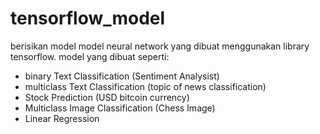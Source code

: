 # tensorflow_model
berisikan model model neural network yang dibuat menggunakan library tensorflow. model yang dibuat seperti:
  - binary Text Classification (Sentiment Analysist)
  - multiclass Text Classification (topic of news classification)
  - Stock Prediction (USD bitcoin currency)
  - Multiclass Image Classification (Chess Image)
  - Linear Regression

